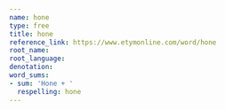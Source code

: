 ```yaml
---
name: hone
type: free
title: hone
reference_link: https://www.etymonline.com/word/hone
root_name: 
root_language: 
denotation: 
word_sums:
- sum: 'Hone + '
  respelling: hone
---
```

